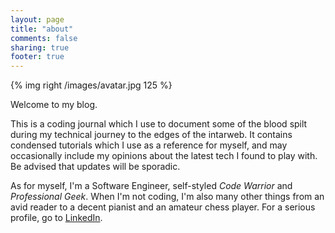 ```yaml
---
layout: page
title: "about"
comments: false
sharing: true
footer: true
---
```


{% img right /images/avatar.jpg 125 %}

Welcome to my blog.

This is a coding journal which I use to document some of the blood spilt during my technical journey to the edges of the intarweb. It contains condensed tutorials which I use as a reference for myself, and may occasionally include my opinions about the latest tech I found to play with. Be advised that updates will be sporadic.

As for myself, I'm a Software Engineer, self-styled *Code Warrior* and *Professional Geek*. When I'm not coding, I'm also many other things from an avid reader to a decent pianist and an amateur chess player. For a serious profile, go to [LinkedIn](http://ch.linkedin.com/in/simonoulevay).
